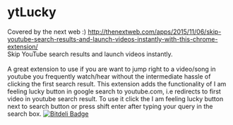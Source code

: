 # ytLucky
Covered by the next web :) http://thenextweb.com/apps/2015/11/06/skip-youtube-search-results-and-launch-videos-instantly-with-this-chrome-extension/<br>
Skip YouTube search results and launch videos instantly.<br><br>
A great extension to use if you are want to jump right to a video/song in youtube you
 frequently watch/hear without the intermediate hassle of clicking the first search result.
 This extension adds the functionality of I am feeling lucky button in google search to youtube.com, i.e redirects to first video in youtube search result. To use it click the I am feeling lucky button next to search button or press shift enter after typing your query in the search box.
[![Bitdeli Badge](https://d2weczhvl823v0.cloudfront.net/sktguha/ytlucky/trend.png)](https://bitdeli.com/free "Bitdeli Badge")
